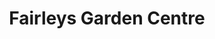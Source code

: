 ---
title: "Fairleys Garden Centre"
url: /cairneyhill/fairleys-garden-centre/
shop: garden centre
---